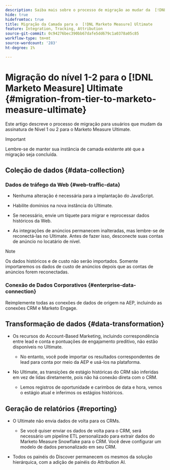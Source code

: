 ```yaml
---
description: Saiba mais sobre o processo de migração ao mudar da  [!DNL Marketo Measure] Assinatura em camadas para o [!DNL Marketo Measure] Ultimate.
hide: true
hidefromtoc: true
title: Migração da Camada para o  [!DNL Marketo Measure] Ultimate
feature: Integration, Tracking, Attribution
source-git-commit: 0c94276bec390bb67dafe5dd679c1a0378a05c85
workflow-type: tm+mt
source-wordcount: '283'
ht-degree: 1%

---
```


# Migração do nível 1-2 para o [!DNL Marketo Measure] Ultimate {#migration-from-tier-to-marketo-measure-ultimate}

Este artigo descreve o processo de migração para usuários que mudam da assinatura de Nível 1 ou 2 para o Marketo Measure Ultimate.

>[!IMPORTANT]
>
>Lembre-se de manter sua instância de camada existente até que a migração seja concluída.

## Coleção de dados {#data-collection}

### Dados de tráfego da Web {#web-traffic-data}

* Nenhuma alteração é necessária para a implantação do JavaScript.

* Habilite domínios na nova instância do Ultimate.

* Se necessário, envie um tíquete para migrar e reprocessar dados históricos da Web.

* As integrações de anúncios permanecem inalteradas, mas lembre-se de reconectá-las no Ultimate. Antes de fazer isso, desconecte suas contas de anúncio no locatário de nível.

>[!NOTE]
>
>Os dados históricos e de custo não serão importados. Somente importaremos os dados de custo de anúncios depois que as contas de anúncios forem reconectadas.

### Conexão de Dados Corporativos {#enterprise-data-connection}

Reimplemente todas as conexões de dados de origem na AEP, incluindo as conexões CRM e Marketo Engage.

## Transformação de dados {#data-transformation}

* Os recursos do Account-Based Marketing, incluindo correspondência entre lead e conta e pontuações de engajamento preditivo, não estão disponíveis no Ultimate.

   * No entanto, você pode importar os resultados correspondentes de lead para conta por meio da AEP e usá-los na plataforma.

* No Ultimate, as transições de estágio históricas do CRM são inferidas em vez de lidas diretamente, pois não há conexão direta com o CRM.

   * Lemos registros de oportunidade e carimbos de data e hora, vemos o estágio atual e inferimos os estágios históricos.

## Geração de relatórios {#reporting}

* O Ultimate não envia dados de volta para os CRMs.

   * Se você quiser enviar os dados de volta para o CRM, será necessário um pipeline ETL personalizado para extrair dados do Marketo Measure Snowflake para o CRM. Você deve configurar um modelo de dados personalizado em seu CRM.

* Todos os painéis do Discover permanecem os mesmos da solução hierárquica, com a adição de painéis do Attribution AI.
